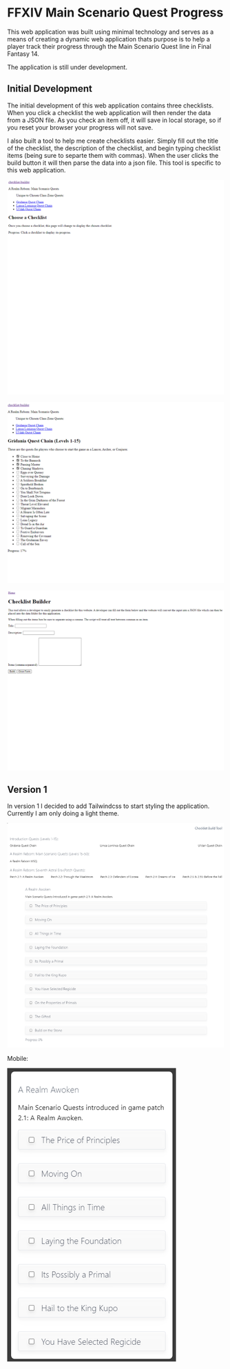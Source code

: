 # FFXIV Main Scenario Quest Progress

This web application was built using minimal technology and serves as a means of creating a dynamic web application thats purpose is to help a player track their progress through the Main Scenario Quest line in Final Fantasy 14.

The application is still under development.

## Initial Development

The initial development of this web application contains three checklists. When you click a checklist the web application will then render the data from a JSON file. As you check an item off, it will save in local storage, so if you reset your browser your progress will not save.

I also built a tool to help me create checklists easier. Simply fill out the title of the checklist, the description of the checklist, and begin typing checklist items (being sure to separte them with commas). When the user clicks the build button it will then parse the data into a json file. This tool is specific to this web application.

![initial-homepage](public/images/webapp-progress/initial-homepage.png)

![initial-checklist](public/images/webapp-progress/initial-checklist-example.png)

![initial-builder](public/images/webapp-progress/initial-checklist-builder-tool.png)

## Version 1

In version 1 I decided to add Tailwindcss to start styling the application. Currently I am only doing a light theme.

![v1-homepage](public/images/webapp-progress/v1-homepage.png)

Mobile:

![mobile-v1](public/images/webapp-progress/v1-mobile.png)
